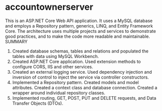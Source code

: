 # accountownerserver

This is an ASP.NET Core Web API application. It uses a MySQL database and employs a Repository pattern, generics, LINQ, and Entity Framework Core. The architecture uses multiple projects and services to demonstrate good practices, and to make the code more readable and maintainable.
SUMMARY
1. Created database schemas, tables and relations and populated the tables with data using MySQL Workbench.
2. Created ASP.NET Core application. Used extension methods to configure CORS, IIS and other services.
3. Created an external logging service. Used dependency injection and inversion of control to inject the service via controller constructors.
4. Implemented a Repository pattern. Created models and model attributes. Created a context class and database connection. Created a wrapper around individual repository classes.
5. Implemented routing, GET, POST, PUT and DELETE requests, and Data Transfer Objects (DTOs).
